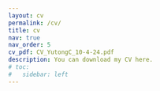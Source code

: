 ```yaml
---
layout: cv
permalink: /cv/
title: cv
nav: true
nav_order: 5
cv_pdf: CV_YutongC_10-4-24.pdf
description: You can download my CV here.
# toc:
#   sidebar: left
---
```

